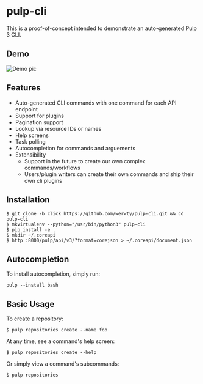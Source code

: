 # pulp-cli

This is a proof-of-concept intended to demonstrate an auto-generated Pulp 3 CLI.

## Demo

![Demo pic](https://i.imgur.com/AsgaO1Q.png)

## Features

- Auto-generated CLI commands with one command for each API endpoint
- Support for plugins
- Pagination support
- Lookup via resource IDs or names
- Help screens
- Task polling
- Autocompletion for commands and arguements
- Extensibility
  - Support in the future to create our own complex commands/workflows
  - Users/plugin writers can create their own commands and ship their own cli plugins

## Installation

```
$ git clone -b click https://github.com/werwty/pulp-cli.git && cd pulp-cli
$ mkvirtualenv --python="/usr/bin/python3" pulp-cli
$ pip install -e .
$ mkdir ~/.coreapi
$ http :8000/pulp/api/v3/?format=corejson > ~/.coreapi/document.json
```

## Autocompletion

To install autocompletion, simply run:

```
pulp --install bash
```

## Basic Usage

To create a repository:

```
$ pulp repositories create --name foo
```

At any time, see a command's help screen:

```
$ pulp repositories create --help
```

Or simply view a command's subcommands:

```
$ pulp repositories
```
